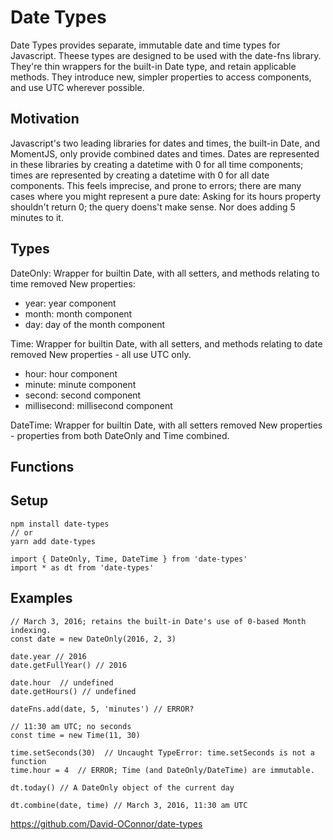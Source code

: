 Date Types
==========

Date Types provides separate, immutable date and time types for Javascript. Theese types are designed to be used with the date-fns library. They're thin wrappers for the built-in Date type, and retain applicable methods. They introduce new, simpler properties to access components, and use UTC wherever possible.

Motivation
----------
Javascript's two leading libraries for dates and times, the built-in Date, and MomentJS, only provide combined dates and times. Dates are represented in these libraries by creating a datetime with 0 for all time components; times are represented by creating a datetime with 0 for all date components. This feels imprecise, and prone to errors; there are many cases where you might represent a pure date: Asking for its hours property shouldn't return 0; the query doens't make sense. Nor does adding 5 minutes to it.

Types
-----
DateOnly: Wrapper for builtin Date, with all setters, and methods relating to time removed
New properties:
 - year: year component
 - month: month component
 - day: day of the month component

Time: Wrapper for builtin Date, with all setters, and methods relating to date removed
New properties - all use UTC only.
 - hour: hour component
 - minute: minute component
 - second: second component
 - millisecond: millisecond component

DateTime: Wrapper for builtin Date, with all setters removed
New properties - properties from both DateOnly and Time combined.

Functions
---------


Setup
-----
    npm install date-types
    // or
    yarn add date-types

    import { DateOnly, Time, DateTime } from 'date-types'
    import * as dt from 'date-types'


Examples
--------

    // March 3, 2016; retains the built-in Date's use of 0-based Month indexing.
    const date = new DateOnly(2016, 2, 3)

    date.year // 2016
    date.getFullYear() // 2016

    date.hour  // undefined
    date.getHours() // undefined

    dateFns.add(date, 5, 'minutes') // ERROR?

    // 11:30 am UTC; no seconds
    const time = new Time(11, 30)

    time.setSeconds(30)  // Uncaught TypeError: time.setSeconds is not a function
    time.hour = 4  // ERROR; Time (and DateOnly/DateTime) are immutable.

    dt.today() // A DateOnly object of the current day

    dt.combine(date, time) // March 3, 2016, 11:30 am UTC


https://github.com/David-OConnor/date-types